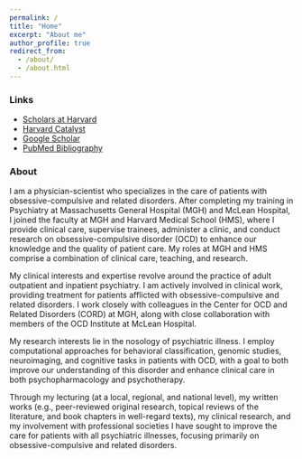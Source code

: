 ```yaml
---
permalink: /
title: "Home"
excerpt: "About me"
author_profile: true
redirect_from: 
  - /about/
  - /about.html
---
```

### Links
* [Scholars at Harvard](https://scholar.harvard.edu/jsalvi)
* [Harvard Catalyst](https://connects.catalyst.harvard.edu/Profiles/display/Person/172724)
* [Google Scholar](https://scholar.google.com/citations?user=kzekVSgAAAAJ&hl=en)
* [PubMed Bibliography](https://www.ncbi.nlm.nih.gov/myncbi/joshua.salvi.1/bibliography/public/)

### About
I am a physician-scientist who specializes in the care of patients with obsessive-compulsive and related disorders. After completing my training in Psychiatry at Massachusetts General Hospital (MGH) and McLean Hospital, I joined the faculty at MGH and Harvard Medical School (HMS), where I provide clinical care, supervise trainees, administer a clinic, and conduct research on obsessive-compulsive disorder (OCD) to enhance our knowledge and the quality of patient care. My roles at MGH and HMS comprise a combination of clinical care, teaching, and research.

My clinical interests and expertise revolve around the practice of adult outpatient and inpatient psychiatry. I am actively involved in clinical work, providing treatment for patients afflicted with obsessive-compulsive and related disorders. I work closely with colleagues in the Center for OCD and Related Disorders (CORD) at MGH, along with close collaboration with members of the OCD Institute at McLean Hospital.

My research interests lie in the nosology of psychiatric illness. I employ computational approaches for behavioral classification, genomic studies, neuroimaging, and cognitive tasks in patients with OCD, with a goal to both improve our understanding of this disorder and enhance clinical care in both psychopharmacology and psychotherapy.

Through my lecturing (at a local, regional, and national level), my written works (e.g., peer-reviewed original research, topical reviews of the literature, and book chapters in well-regard texts), my clinical research, and my involvement with professional societies I have sought to improve the care for patients with all psychiatric illnesses, focusing primarily on obsessive-compulsive and related disorders.